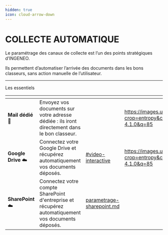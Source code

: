 ```yaml
---
hidden: true
icon: cloud-arrow-down
---
```


# COLLECTE AUTOMATIQUE

Le paramétrage des canaux de collecte est l’un des points stratégiques d’INGENEO.&#x20;

Ils permettent d’automatiser l’arrivée des documents dans les bons classeurs, sans action manuelle de l’utilisateur.

***

Les essentiels&#x20;

<table data-view="cards"><thead><tr><th></th><th></th><th data-hidden data-card-target data-type="content-ref"></th><th data-hidden data-type="image"></th></tr></thead><tbody><tr><td> <strong>Mail dédié</strong> <span data-gb-custom-inline data-tag="emoji" data-code="1f4e7">📧</span></td><td>Envoyez vos documents sur votre adresse dédiée : ils iront directement dans le bon classeur.</td><td></td><td><a href="https://images.unsplash.com/photo-1683117927786-f146451082fb?crop=entropy&#x26;cs=srgb&#x26;fm=jpg&#x26;ixid=M3wxOTcwMjR8MHwxfHNlYXJjaHw1fHxtYWlsfGVufDB8fHx8MTc1NDkyMTg4Mnww&#x26;ixlib=rb-4.1.0&#x26;q=85">https://images.unsplash.com/photo-1683117927786-f146451082fb?crop=entropy&#x26;cs=srgb&#x26;fm=jpg&#x26;ixid=M3wxOTcwMjR8MHwxfHNlYXJjaHw1fHxtYWlsfGVufDB8fHx8MTc1NDkyMTg4Mnww&#x26;ixlib=rb-4.1.0&#x26;q=85</a></td></tr><tr><td><strong>Google Drive</strong> <span data-gb-custom-inline data-tag="emoji" data-code="2601">☁️</span></td><td>Connectez votre Google Drive et récupérez automatiquement vos documents déposés.</td><td><a href="parametrage-google-drive.md#video-interactive">#video-interactive</a></td><td><a href="https://images.unsplash.com/photo-1553895501-af9e282e7fc1?crop=entropy&#x26;cs=srgb&#x26;fm=jpg&#x26;ixid=M3wxOTcwMjR8MHwxfHNlYXJjaHwxfHxHT09HTEV8ZW58MHx8fHwxNzU0OTE0NTQ3fDA&#x26;ixlib=rb-4.1.0&#x26;q=85">https://images.unsplash.com/photo-1553895501-af9e282e7fc1?crop=entropy&#x26;cs=srgb&#x26;fm=jpg&#x26;ixid=M3wxOTcwMjR8MHwxfHNlYXJjaHwxfHxHT09HTEV8ZW58MHx8fHwxNzU0OTE0NTQ3fDA&#x26;ixlib=rb-4.1.0&#x26;q=85</a></td></tr><tr><td><strong>SharePoint</strong> <span data-gb-custom-inline data-tag="emoji" data-code="2601">☁️</span></td><td>Connectez votre compte SharePoint d'entreprise et récupérez automatiquement vos documents déposés.</td><td><a href="parametrage-sharepoint.md">parametrage-sharepoint.md</a></td><td></td></tr></tbody></table>
